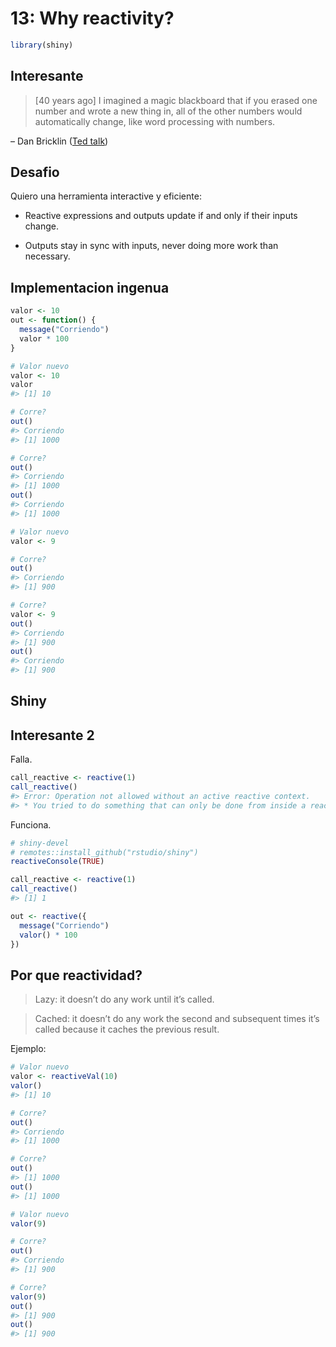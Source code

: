 13: Why reactivity?
================

``` r
library(shiny)
```

## Interesante

> \[40 years ago\] I imagined a magic blackboard that if you erased one
> number and wrote a new thing in, all of the other numbers would
> automatically change, like word processing with numbers.

– Dan Bricklin ([Ted
talk](https://www.youtube.com/watch?v=YDvbDiJZpy0&feature=youtu.be))

## Desafio

Quiero una herramienta interactive y eficiente:

-   Reactive expressions and outputs update if and only if their inputs
    change.

-   Outputs stay in sync with inputs, never doing more work than
    necessary.

## Implementacion ingenua

``` r
valor <- 10
out <- function() {
  message("Corriendo") 
  valor * 100
}
```

``` r
# Valor nuevo
valor <- 10
valor
#> [1] 10

# Corre?
out()
#> Corriendo
#> [1] 1000

# Corre?
out()
#> Corriendo
#> [1] 1000
out()
#> Corriendo
#> [1] 1000

# Valor nuevo
valor <- 9

# Corre?
out()
#> Corriendo
#> [1] 900

# Corre?
valor <- 9
out()
#> Corriendo
#> [1] 900
out()
#> Corriendo
#> [1] 900
```

## Shiny

## Interesante 2

Falla.

``` r
call_reactive <- reactive(1)
call_reactive()
#> Error: Operation not allowed without an active reactive context.
#> * You tried to do something that can only be done from inside a reactive consumer.
```

Funciona.

``` r
# shiny-devel
# remotes::install_github("rstudio/shiny")
reactiveConsole(TRUE)

call_reactive <- reactive(1)
call_reactive()
#> [1] 1
```

``` r
out <- reactive({
  message("Corriendo")
  valor() * 100
})
```

## Por que reactividad?

> Lazy: it doesn’t do any work until it’s called.

> Cached: it doesn’t do any work the second and subsequent times it’s
> called because it caches the previous result.

Ejemplo:

``` r
# Valor nuevo
valor <- reactiveVal(10)
valor()
#> [1] 10

# Corre?
out()
#> Corriendo
#> [1] 1000

# Corre?
out()
#> [1] 1000
out()
#> [1] 1000

# Valor nuevo
valor(9)

# Corre?
out()
#> Corriendo
#> [1] 900

# Corre?
valor(9)
out()
#> [1] 900
out()
#> [1] 900
```
